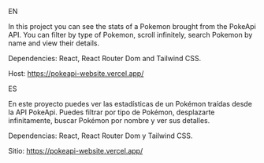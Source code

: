 EN

In this project you can see the stats of a Pokemon brought from the PokeApi API. You can filter by type of Pokemon, scroll infinitely, search Pokemon by name and view their details.

Dependencies: React, React Router Dom and Tailwind CSS.

Host: https://pokeapi-website.vercel.app/

ES

En este proyecto puedes ver las estadísticas de un Pokémon traídas desde la API PokeApi. Puedes filtrar por tipo de Pokémon, desplazarte infinitamente, buscar Pokémon por nombre y ver sus detalles.

Dependencias: React, React Router Dom y Tailwind CSS.

Sitio: https://pokeapi-website.vercel.app/
